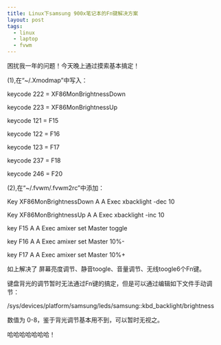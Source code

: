 ```yaml
---
title: Linux下samsung 900x笔记本的Fn键解决方案
layout: post
tags:
  - linux
  - laptop
  - fvwm
---
```


困扰我一年的问题！今天晚上通过摸索基本搞定！

(1),在“~/.Xmodmap”中写入：

keycode 222 = XF86MonBrightnessDown

keycode 223 = XF86MonBrightnessUp

keycode 121 = F15

keycode 122 = F16

keycode 123 = F17

keycode 237 = F18

keycode 246 = F20



(2),在“~/.fvwm/.fvwm2rc”中添加：

Key XF86MonBrightnessDown A A Exec xbacklight -dec 10

Key XF86MonBrightnessUp A A Exec xbacklight -inc 10

key F15 A A Exec amixer set Master toggle

key F16 A A Exec amixer set Master 10%-

key F17 A A Exec amixer set Master 10%+


如上解决了 屏幕亮度调节、静音toogle、音量调节、无线toogle6个Fn键。

键盘背光的调节暂时无法通过Fn键的搞定，但是可以通过编辑如下文件手动调节：

/sys/devices/platform/samsung/leds/samsung::kbd_backlight/brightness

数值为 0-8，鉴于背光调节基本用不到，可以暂时无视之。

哈哈哈哈哈哈哈！
